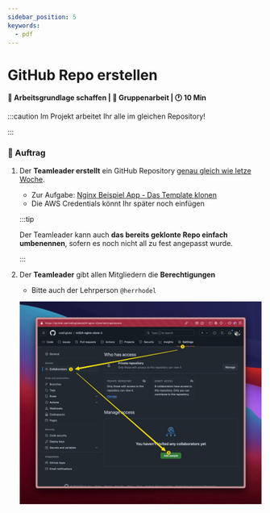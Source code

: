```yaml
---
sidebar_position: 5
keywords:
  - pdf
---
```


# GitHub Repo erstellen

**:dart: Arbeitsgrundlage schaffen | :dna: Gruppenarbeit | :clock1: 10 Min**

:::caution Im Projekt arbeitet Ihr alle im gleichen Repository!

:::

### 📝 Auftrag

1. Der **Teamleader erstellt** ein GitHub Repository
   [genau gleich wie letze Woche](/docs/lektionen/woche01/aufgabe-nginx-example-klonen.md#das-template-bbzbl-modul-324-template-klonen).

   - Zur Aufgabe:
     [Nginx Beispiel App - Das Template klonen ](/docs/lektionen/woche01/aufgabe-nginx-example-klonen.md#das-template-bbzbl-modul-324-nginx-klonen)
   - Die AWS Credentials könnt Ihr später noch einfügen

   :::tip

   Der Teamleader kann auch **das bereits geklonte Repo einfach umbenennen**, sofern
   es noch nicht all zu fest angepasst wurde.

   :::

2. Der **Teamleader** gibt allen Mitgliedern die **Berechtigungen**

   - Bitte auch der Lehrperson `@herrhodel`

   ![github-repository-berechtigungen](images/github-repository-berechtigungen.png)
